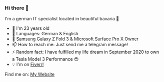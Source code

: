 ### Hi there 👋

I'm a german IT specialist located in beautiful bavaria 🌳

<!--
**matze19999/matze19999** is a ✨ _special_ ✨ repository because its `README.md` (this file) appears on your GitHub profile.
Here are some ideas to get you started:
-->

- 📅 I'm 23 years old
- 💬 Languages: German & English
- 📱 [Samsung Galaxy Z Fold 3 & Microsoft Surface Pro X Owner](https://www.microsoft.com/en-us/p/surface-pro-x/8vdnrp2m6hhc?activetab=overview)
- 📫 How to reach me: Just send me a telegram message!
- ⚡ Random fact: I have fulfilled my life dream in September 2020 to own a Tesla Model 3 Performance 😍
-  💡  I'm on [Fiverr!](https://de.fiverr.com/share/8m9KEo) 

Find me on:
[My Website](https://matze19999.de)
